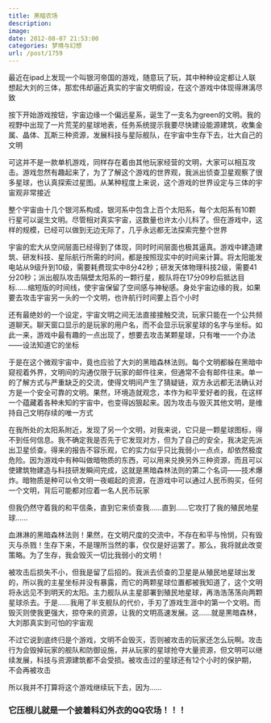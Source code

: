 ```yaml
---
title: 黑暗农场
description: 
image: 
date: 2012-08-07 21:53:00
categories: 梦境与幻想
url: /post/1759
---
```


最近在ipad上发现一个叫银河帝国的游戏，随意玩了玩，其中种种设定都让人联想起大刘的三体，那宏伟却逼近真实的宇宙文明假设，在这个游戏中体现得淋漓尽致

按下开始游戏按钮，宇宙边缘一个偏远星系，诞生了一支名为green的文明。我的视野中出现了一片荒芜的星球地表，任务系统提示我要尽快建设能源建筑，收集金属、晶体、瓦斯三种资源，发展科技与星际舰队，在宇宙中生存下去，壮大自己的文明

可这并不是一款单机游戏，同样存在着由其他玩家经营的文明，大家可以相互攻击。游戏忽然有趣起来了，为了了解这个游戏的世界观，我派出侦查卫星观察了很多星球，也认真探索过星图。从某种程度上来说，这个游戏的世界设定与三体的宇宙观非常接近

整个宇宙由十几个银河系构成，银河系中包含上百个太阳系，每个太阳系有10颗行星可以诞生文明。尽管相对真实宇宙，这数量也许太小儿科了。但在游戏中，这样的规模，已经可以做到无边无际了，几乎永远都无法探索完整个世界

宇宙的宏大从空间层面已经得到了体现，同时时间层面也极其逼真。游戏中建造建筑、研发科技、星际航行所需的时间，都是按照现实中的时间来计算。将太阳能发电站从9级升到10级，需要耗费现实中8分42秒；研发天体物理科技2级，需要41分20秒；派出舰队攻击隔壁太阳系的一颗行星，舰队将在17分09秒后抵达目标……缩短版的时间线，使宇宙保留了空间感与神秘感。身处宇宙边缘的我，如果要去攻击宇宙另一头的一个文明，也许航行时间要上百个小时

还有最绝妙的一个设定，宇宙文明之间无法直接接触交流，玩家只能在一个公共频道聊天。聊天窗口显示的是玩家的用户名，而不会显示玩家星球的名字与坐标。如此一来，游戏中最有趣的一点出现了，想要去攻击某颗星球，只有唯一一个办法——设法知道它的坐标

于是在这个微观宇宙中，竟也应验了大刘的黑暗森林法则。每个文明都躲在黑暗中窥视着外界，文明间的沟通仅限于玩家的邮件往来，但通常不会有邮件往来。单一的了解方式与严重缺乏的交流，使得文明间产生了猜疑链，双方永远都无法确认对方是一个安全可靠的文明。果然，环境造就观念，本作为和平爱好者的我，在这样一个蕴藏着各种未知的宇宙中，也变得凶狠起来。因为攻击与毁灭其他文明，是维持自己文明存续的唯一方式

在我所处的太阳系附近，发现了另一个文明，对我来说，它只是一颗星球图标，得不到任何信息。我不确定我是否先于它发现对方，但为了自己的安全，我决定先派出卫星侦查。得来的报告不容乐观，它的实力似乎只比我弱小一点点，却依然极度危险。因为游戏中有种叫做暗物质的东西，可以用来兑换另外三种资源，而且可以使建筑物建造与科技研发瞬间完成，这就是黑暗森林法则的第二个名词——技术爆炸。暗物质是种可以令文明一夜崛起的资源，在游戏中可以通过人民币购买，任何一个文明，背后可能都对应着一名人民币玩家

但我仍然守着我的和平信条，直到它来侦查我……直到……它攻打了我的殖民地星球……

血淋淋的黑暗森林法则！果然，在文明尺度的交流中，不存在和平与怜悯，只有毁灭与杀戮！生存下来，不是理所当然的事，仅仅是好运罢了。那么，我将就此改变策略。为了生存，我会毁灭一切比我弱小的文明！

被攻击后损失不小，但我是留了后招的。我派去侦查的卫星是从殖民地星球出发的，所以我的主星坐标并没有暴露，而它的两颗星球位置都被我知道了，这个文明将永远见不到明天的太阳。主力舰队从主星部署到殖民地星球，再浩浩荡荡向两颗星球杀去。于是……我用了半支舰队的代价，手刃了游戏生涯中的第一个文明。而毁灭则使我更强大，掠夺来的资源，让我的文明高速发展。这……就是黑暗森林，大刘那真实到可怕的宇宙观

不过它说到底终归是个游戏，文明不会毁灭，否则被攻击的玩家还怎么玩啊。攻击行为会毁掉玩家的舰队和防御设施，并从玩家的星球抢夺大量资源，但文明可以继续发展，科技与资源建筑都不会受损。被攻击过的星球还有12个小时的保护期，不会再被攻击

所以我并不打算将这个游戏继续玩下去，因为……

### 它压根儿就是一个披着科幻外衣的QQ农场！！！
